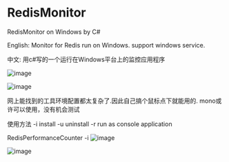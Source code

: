 # RedisMonitor
RedisMonitor on Windows by C#

English:
Monitor for Redis run on Windows. support windows service.

中文:
用c#写的一个运行在Windows平台上的监控应用程序



![image](https://raw.githubusercontent.com/a11s/RedisMonitor/master/Screenshots/QQ20150325150024.png)


![image](https://raw.githubusercontent.com/a11s/RedisMonitor/master/Screenshots/20150325145959.png)


网上能找到的工具环境配置都太复杂了.因此自己搞个鼠标点下就能用的.
mono或许可以使用，没有机会测试

使用方法
-i install
-u uninstall
-r run as console application

RedisPerformanceCounter -i
![image](https://raw.githubusercontent.com/a11s/RedisMonitor/master/Screenshots/s1.png)

![image](https://raw.githubusercontent.com/a11s/RedisMonitor/master/Screenshots/s2.png)


